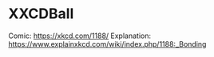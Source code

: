 # XXCDBall

Comic: https://xkcd.com/1188/
Explanation: https://www.explainxkcd.com/wiki/index.php/1188:_Bonding
